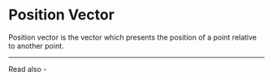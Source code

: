 # Position Vector
Position vector is the vector which presents the position of a point relative to another point.


---
Read also - 